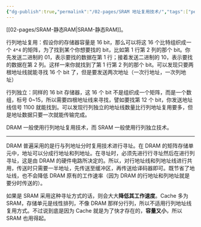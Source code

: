 ```yaml
---
{"dg-publish":true,"permalink":"/02-pages/SRAM 地址复用技术/","tags":["personal/blog","计算机组成原理"]}
---
```


[[02-pages/SRAM-静态RAM\|SRAM-静态RAM]]。

行列地址复用：假设你的存储器容量是 16 bit，那么可以将这 16 个比特组织成一个 `4*4` 的矩阵，为了找到某个你想要找的 bit，比如第 1 行第 2 列的那个 bit。你先发送二进制的 01，表示要找的数据在第 1 行；接着发送二进制的 10，表示要找的数据在第 2 列。这样一来你就找到了第 1 行第 2 列的那个 bit。可以发现只要两根地址线就能寻找 16 个 bit 了，但是要发送两次地址（一次行地址，一次列地址）‍

行列独立：同样的 16 bit 存储器，这 16 个 bit 不是组织成一个矩阵，而是一个数组，标号 0~15，所以需要四根地址线来寻找，譬如要找第 12 个 bit，你发送地址线信号 1100 就能找到。可以发现行列独立的地址线数量比行列地址复用要多，但是地址数据只要一次就能传输完成。

DRAM 一般使用行列地址复用技术，而 SRAM 一般使用行列独立技术。

---

DRAM 普遍采用的是行与列地址分时复用技术进行寻址。在 DRAM 的矩阵存储单元中，地址可以分成行地址和列地址。在寻址时，必须先进行行寻址然后在进行列寻址，这是由 DRAM 的硬件电路所决定的。所以，对行地址线和列地址线进行共用，传送时只需要一半地址，先传送至缓冲区，再传送给译码器即可。既节省了地址线，也不会降低 DRAM 原有的工作速率（因为 DRAM 的行地址和列地址就是要分时传送的）。

如果是 SRAM 采用这种寻址方式的话，则会大大**降低其工作速度**。Cache 多为 SRAM，存储单元是线性排列，不像 DRAM 那样分行列，所以不适用行列地址线复用方式。不过说到底是因为 Cache 就是为了快才存在的，**容量又小**，所以 SRAM 也用得起。
